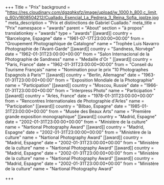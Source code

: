 +++
Title = "Prix"
background = "https://res.cloudinary.com/dgzqhksfz/image/upload/w_1000,h_800,c_limit,q_60/v1608504212/Cuallado_Esencial_La_Pedrera_3_Reina_Sofia_jqplze.jpg"
meta_description = "Prix et distinctions de Gabriel Cuallado."
meta_title = "Prix"
namespace = "awards"
parent = "About"
section = "à propos"
translationkey = "awards"
type = "awards"
[[award]]
country = "Barcelogne, Espagne"
date = "1961-07-17T23:00:00+00:00"
from = "Groupement Photographique de Catalogne"
name = "Trophée Luis Navarro Photographie de l'Avant-Garde"
[[award]]
country = "Sandness, Norvège"
date = "1962-01-31T23:00:00+00:00"
from = "Salon Internacional de la Photographie de Sandness"
name = "Medaille d'Or "
[[award]]
country = "Paris, France"
date = "1962-01-31T23:00:00+00:00"
from = "Conseil du Tourisme Français"
name = "Nomination pour le prix \"10 Photographes Espagnols à Paris\""
[[award]]
country = "Berlin, Allemagne"
date = "1963-01-31T23:00:00+00:00"
from = "Exposition Mondiale de la Photographie"
name = "Participation"
[[award]]
country = "Moscou, Russie"
date = "1966-01-31T23:00:00+00:00"
from = "Interpress Photo"
name = "Participation "
[[award]]
country = "Arles, France"
date = "1978-01-31T23:00:00+00:00"
from = "Rencontres Internationales de Photographie d'Arles"
name = "Participation"
[[award]]
country = "Bilbao, Espagne"
date = "1985-01-31T23:00:00+00:00"
from = "Musée des Beaux Arts"
name = "Première grande exposition monographique"
[[award]]
country = "Madrid, Espagne"
date = "2002-01-31T23:00:00+00:00"
from = "Ministère de la culture"
name = "Nartional Photography Award"
[[award]]
country = "Madrid, Espagne"
date = "2002-01-31T23:00:00+00:00"
from = "Ministère de la culture"
name = "Nartional Photography Award"
[[award]]
country = "Madrid, Espagne"
date = "2002-01-31T23:00:00+00:00"
from = "Ministère de la culture"
name = "Nartional Photography Award"
[[award]]
country = "Madrid, Espagne"
date = "2002-01-31T23:00:00+00:00"
from = "Ministère de la culture"
name = "Nartional Photography Award"
[[award]]
country = "Madrid, Espagne"
date = "2002-01-31T23:00:00+00:00"
from = "Ministère de la culture"
name = "Nartional Photography Award"

+++
